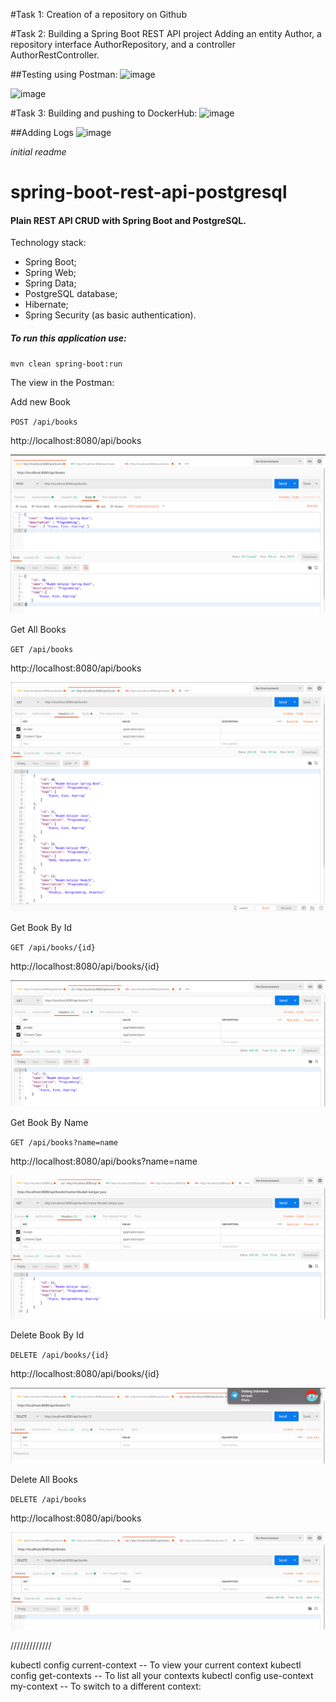 #Task 1:  Creation of a repository on Github

#Task 2:   Building a Spring Boot REST API project 
Adding an entity Author, a repository interface AuthorRepository, and a controller AuthorRestController. 

##Testing using Postman: 
![image](https://github.com/SaraMekshaj1/ZhvillimAplikacioniNeCloud/assets/153858360/d42fa81c-2796-484e-b91e-a8de0fa673bf)

![image](https://github.com/SaraMekshaj1/CloudDevelopment/assets/153858360/0b9a7eb4-2b1c-4e86-9a81-6518dfcfa8d9)

#Task 3: Building and pushing to DockerHub: 
![image](https://github.com/SaraMekshaj1/CloudDevelopment/assets/153858360/e6623198-368e-4c05-a87b-e91d5b3469dd)

##Adding Logs
![image](https://github.com/SaraMekshaj1/CloudDevelopment/assets/153858360/e508962e-cac0-44f9-8ad5-36e988b3b2e0)










*initial readme*
# spring-boot-rest-api-postgresql
#### Plain REST API CRUD with Spring Boot and PostgreSQL.
Technology stack:

* Spring Boot;
* Spring Web;
* Spring Data;
* PostgreSQL database;
* Hibernate;
* Spring Security (as basic authentication).

##### To run this application use:

`mvn clean spring-boot:run`

The view in the Postman:

Add new Book

`POST /api/books`

http://localhost:8080/api/books

![Add New Book](img/add.png "Add New Book")

Get All Books

`GET /api/books`

http://localhost:8080/api/books

![Get All Books](img/list.png "Get All Books")

Get Book By Id

`GET /api/books/{id}`

http://localhost:8080/api/books/{id}

![Get Book By Id](img/getId.png "Get Book By Id")

Get Book By Name

`GET /api/books?name=name`

http://localhost:8080/api/books?name=name

![Get Book By Name](img/name.png "Get Book By Name")

Delete Book By Id

`DELETE /api/books/{id}`

http://localhost:8080/api/books/{id}

![Delete Book By Id](img/deleteId.png "Delete Book By Id")

Delete All Books

`DELETE /api/books`

http://localhost:8080/api/books

![Delete All Books](img/deleteAll.png "Delete All Books")





/////////////

kubectl config current-context -- To view your current context
kubectl config get-contexts -- To list all your contexts
kubectl config use-context my-context -- To switch to a different context:
